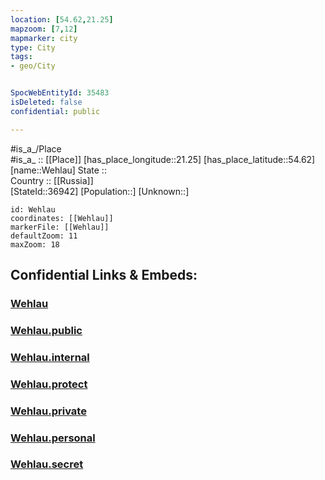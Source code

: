 ```yaml
---
location: [54.62,21.25] 
mapzoom: [7,12] 
mapmarker: city 
type: City
tags:
- geo/City


SpocWebEntityId: 35483
isDeleted: false
confidential: public

---
```

#is_a_/Place  
#is_a_ :: [[Place]] 
[has_place_longitude::21.25] 
[has_place_latitude::54.62] 
[name::Wehlau] 
State ::  
Country :: [[Russia]]  
[StateId::36942] 
[Population::] 
[Unknown::] 


```leaflet
id: Wehlau
coordinates: [[Wehlau]] 
markerFile: [[Wehlau]] 
defaultZoom: 11 
maxZoom: 18
```


## Confidential Links & Embeds: 

### [Wehlau](/_Standards/Earth/Continent/Europe/Europe~East/Russia/Russia~NorthWest/Kaliningrad~Oblast/City/Wehlau.md) 

### [Wehlau.public](/_public/Earth/Continent/Europe/Europe~East/Russia/Russia~NorthWest/Kaliningrad~Oblast/City/Wehlau.public.md) 

### [Wehlau.internal](/_internal/Earth/Continent/Europe/Europe~East/Russia/Russia~NorthWest/Kaliningrad~Oblast/City/Wehlau.internal.md) 

### [Wehlau.protect](/_protect/Earth/Continent/Europe/Europe~East/Russia/Russia~NorthWest/Kaliningrad~Oblast/City/Wehlau.protect.md) 

### [Wehlau.private](/_private/Earth/Continent/Europe/Europe~East/Russia/Russia~NorthWest/Kaliningrad~Oblast/City/Wehlau.private.md) 

### [Wehlau.personal](/_personal/Earth/Continent/Europe/Europe~East/Russia/Russia~NorthWest/Kaliningrad~Oblast/City/Wehlau.personal.md) 

### [Wehlau.secret](/_secret/Earth/Continent/Europe/Europe~East/Russia/Russia~NorthWest/Kaliningrad~Oblast/City/Wehlau.secret.md)

